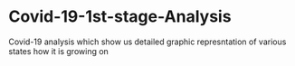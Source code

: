 # Covid-19-1st-stage-Analysis
Covid-19 analysis which show us detailed graphic represntation of various states how it is growing on
